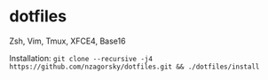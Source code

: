 dotfiles
========

Zsh, Vim, Tmux, XFCE4, Base16

Installation: `git clone --recursive -j4 https://github.com/nzagorsky/dotfiles.git && ./dotfiles/install`
